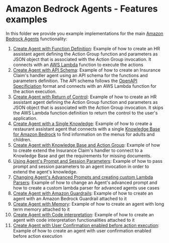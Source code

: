# Amazon Bedrock Agents - Features examples

In this folder we provide you example implementations for the main [Amazon Bedrock Agents](https://aws.amazon.com/bedrock/agents/) functionality:

1. [Create Agent with Function Definition](01-create-agent-with-function-definition): Example of how to create an HR assistant agent defining the Action Group function and parameters as JSON object that is associated with the Action Group invocation. It connects with an [AWS Lambda](https://aws.amazon.com/lambda/) function to execute the actions
1. [Create Agent with API Schema](02-create-agent-with-api-schema): Example of how to create an Insurance Claim's handler agent using an API schema for the functions and parameters definition. The API schema follows the [OpenAPI Specificiation](https://swagger.io/specification/) format and connects with an AWS Lambda function for the action execution.
1. [Create Agent with Return of Control](03-create-agent-with-return-of-control): Example of how to create an HR assistant agent defining the Action Group function and parameters as JSON object that is associated with the Action Group invocation. It skips the AWS Lambda function definition to return the control to the user's application.
1. [Create Agent with a Single Knowledge](04-create-agent-with-single-knowledge-base): Example of how to create a restaurant assistant agent that connects with a single [Knowledge Base for Amazon Bedrock](https://aws.amazon.com/bedrock/knowledge-bases/) to find information on the menus for adults and children.
1. [Create Agent with Knowledge Base and Action Group](05-create-agent-with-knowledge-base-and-action-group): Example of how to create extend the Insurance Claim's handler to connect to a Knowledge Base and get the requirements for missing documents. 
1. [Using Agent's Prompt and Session Parameters](06-prompt-and-session-parameters): Example of how to pass prompt and session parameters to an agent invocation in order to extend the agent's knowledge.
1. [Changing Agent's Advanced Prompts and creating custom Lambda Parsers](07-advanced-prompts-and-custom-parsers): Example of how to change an Agent's advanced prompt and how to create a custom lambda parser for advanced agents use cases
1. [Create Agent with Amazon Guardrails](08-create-agent-with-guardrails): Example of how to create an agent with an Amazon Bedrock Guardrail attached to it
1. [Create Agent with Memory](09-create-agent-with-memory): Example of how to create an agent with long term memory attached to it
2. [Create Agent with Code interpretation](10-create-agent-with-code-interpreter): Example of how to create an agent with code interpretation functionalities attached to it
1. [Create Agent with User Confirmation enabled before action execution](11-create-agents-with-action-user-confirmation): Example of how to create an agent with user confirmation enabled before action execution